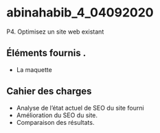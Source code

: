 # abinahabib_4_04092020

P4. Optimisez un site web existant

## Éléments fournis .

* La maquette 


## Cahier des charges

* Analyse de l’état actuel de SEO du site fourni
* Amélioration du SEO du site. 
* Comparaison des résultats. 